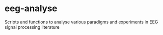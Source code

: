 # eeg-analyse
Scripts and functions to analyse various paradigms and experiments in EEG signal processing literature

